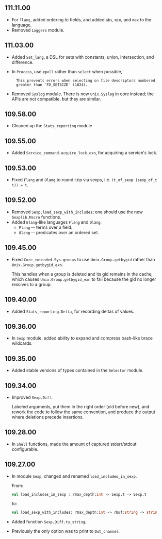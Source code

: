 ## 111.11.00

- For `Flang`, added ordering to fields, and added `abs`, `min`, and
  `max` to the language.
- Removed `Loggers` module.

## 111.03.00

- Added `Set_lang`, a DSL for sets with constants, union, intersection,
  and difference.
- In `Process`, use `epoll` rather than `select` when possible,

		This prevents errors when selecting on file descriptors numbered
		greater than `FD_SETSIZE` (1024).

- Removed `Syslog` module. There is now `Unix.Syslog` in core instead;
  the APIs are not compatible, but they are similar.

## 109.58.00

- Cleaned up the `Stats_reporting` module

## 109.55.00

- Added `Service_command.acquire_lock_exn`, for acquiring a service's lock.

## 109.53.00

- Fixed `Flang` and `Olang` to round-trip via sexps, i.e. `(t_of_sexp
  (sexp_of_t t)) = t`.

## 109.52.00

- Removed `Sexp.load_sexp_with_includes`; one should use the new
  `Sexplib.Macro` functions.
- Added `Blang`-like languages `Flang` and `Olang`.
  * `Flang` -- terms over a field.
  * `Olang` -- predicates over an ordered set.

## 109.45.00

- Fixed `Core_extended.Sys.groups` to use `Unix.Group.getbygid` rather
  than `Unix.Group.getbygid_exn`.

  This handles when a group is deleted and its gid remains in the
  cache, which causes `Unix.Group.getbygid_exn` to fail because the
  gid no longer resolves to a group.

## 109.40.00

- Added `Stats_reporting.Delta`, for recording deltas of values.

## 109.36.00

- In `Sexp` module, added ability to expand and compress bash-like brace wildcards.

## 109.35.00

- Added stable versions of types contained in the `Selector` module.

## 109.34.00

- Improved `Sexp.Diff`.

  Labeled arguments, put them in the right order (old before new), and
  rework the code to follow the same convention, and produce the output
  where deletions precede insertions.

## 109.28.00

- In `Shell` functions, made the amount of captured stderr/stdout
  configurable.

## 109.27.00

- In module `Sexp`, changed and renamed `load_includes_in_sexp`.

  From:

  ```ocaml
  val load_includes_in_sexp : ?max_depth:int -> Sexp.t -> Sexp.t
  ```

  to:

  ```ocaml
  val load_sexp_with_includes: ?max_depth:int -> ?buf:string -> string -> Sexp.t
  ```
- Added function `Sexp.Diff.to_string`.
- Previously the only option was to print to `Out_channel`.

